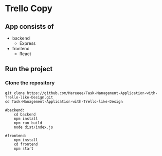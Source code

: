 # Trello Copy

## App consists of

- backend
  - Express
- frontend
  - React

## Run the project

### Clone the repository

```
git clone https://github.com/Mareeee/Task-Management-Application-with-Trello-like-Design.git
cd Task-Management-Application-with-Trello-like-Design

#backend:
    cd backend
    npm install
    npm run build
    node dist/index.js

#frontend:
    npm install
    cd frontend
    npm start
```
